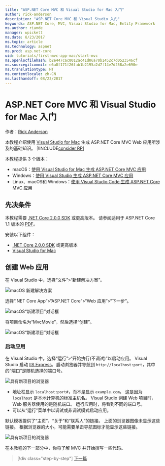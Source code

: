 ```yaml
---
title: "ASP.NET Core MVC 和 Visual Studio for Mac 入门"
author: rick-anderson
description: "ASP.NET Core MVC 和 Visual Studio 入门"
keywords: ASP.NET Core, MVC, Visual Studio for Mac, Entity Framework
ms.author: riande
manager: wpickett
ms.date: 8/23/2017
ms.topic: article
ms.technology: aspnet
ms.prod: asp.net-core
uid: tutorials/first-mvc-app-mac/start-mvc
ms.openlocfilehash: b2e447cac0012ac41d06a70b1452c7d0523546cf
ms.sourcegitcommit: e6a8f171f26fab1b2195a2d7f14e7d258a2e690e
ms.translationtype: HT
ms.contentlocale: zh-CN
ms.lasthandoff: 08/23/2017
---
```

# <a name="getting-started-with-aspnet-core-mvc-and-visual-studio-for-mac"></a>ASP.NET Core MVC 和 Visual Studio for Mac 入门

作者：[Rick Anderson](https://twitter.com/RickAndMSFT)

本教程介绍使用 [Visual Studio for Mac](https://www.visualstudio.com/vs/visual-studio-mac/) 生成 ASP.NET Core MVC Web 应用所涉及的基础知识。 [!INCLUDE[consider RP](../../includes/razor.md)]

本教程提供 3 个版本：

* macOS：[使用 Visual Studio for Mac 生成 ASP.NET Core MVC 应用](xref:tutorials/first-mvc-app-mac/start-mvc)
* Windows：[使用 Visual Studio 生成 ASP.NET Core MVC 应用](xref:tutorials/first-mvc-app/start-mvc)
* Linux、macOS和 Windows：[使用 Visual Studio Code 生成 ASP.NET Core MVC 应用](xref:tutorials/first-mvc-app-xplat/start-mvc)

## <a name="prerequisites"></a>先决条件

本教程需要 [.NET Core 2.0.0 SDK](https://dot.net/core) 或更高版本。 请参阅适用于 ASP.NET Core 1.1 版本的 [PDF](https://github.com/aspnet/Docs/tree/master/aspnetcore/tutorials/first-mvc-app-mac/start-mvc/8-23-17.pdf)。

安装以下组件：

- [.NET Core 2.0.0 SDK](https://dot.net/core) 或更高版本
- [Visual Studio for Mac](https://www.visualstudio.com/vs/visual-studio-mac/)

## <a name="create-a-web-app"></a>创建 Web 应用

在 Visual Studio 中，选择“文件”>“新建解决方案”。

![macOS 新建解决方案](../first-web-api-mac/_static/sln.png)

选择“.NET Core App”>“ASP.NET Core”>“Web 应用”>“下一步”。

![macOS“新建项目”对话框](start-mvc/1.png)

将项目命名为“MvcMovie”，然后选择“创建”。

![macOS“新建项目”对话框](start-mvc/2.png)

### <a name="launch-the-app"></a>启动应用

在 Visual Studio 中，选择“运行”>“开始执行(不调试)”以启动应用。 Visual Studio 启动 [IIS Express](http://www.iis.net/learn/extensions/introduction-to-iis-express/iis-express-overview)，启动浏览器并导航到 `http://localhost:port`，其中的“端口”是随机选择的端口号。

![具有新项目的浏览器](start-mvc/b1.png)

* 地址栏显示 `localhost:port#`，而不是显示 `example.com`。 这是因为 `localhost` 是本地计算机的标准主机名。 Visual Studio 创建 Web 项目时，Web 服务器使用的是随机端口。 运行应用时，将看到不同的端口号。
* 可以从“运行”菜单中以调试或非调试模式启动应用。

默认模板提供了“主页”、“关于”和“联系人”的链接。 上面的浏览器图像未显示这些链接。 根据浏览器的大小，可能需要单击导航图标才能显示这些链接。

![具有新项目的浏览器](start-mvc/b2.png)

在本教程的下一部分中，你将了解 MVC 并开始撰写一些代码。

>[!div class="step-by-step"]
[下一篇](adding-controller.md)  
